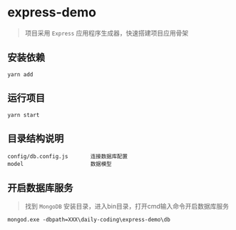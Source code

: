 # express-demo

> 项目采用 `Express` 应用程序生成器，快速搭建项目应用骨架

## 安装依赖

```
yarn add
```

## 运行项目

```
yarn start
```

## 目录结构说明

```
config/db.config.js       连接数据库配置
model                     数据模型
```

## 开启数据库服务

> 找到 `MongoDB` 安装目录，进入bin目录，打开cmd输入命令开启数据库服务

```
mongod.exe -dbpath=XXX\daily-coding\express-demo\db
```